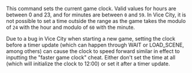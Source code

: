 This command sets the current game clock. Valid values for hours are between 0 and 23, and for minutes are between `0` and `59`. In Vice City, it is not possible to set a time outside the range as the game takes the modulo of `24` with the hour and modulo of `60` with the minute.

Due to a bug in Vice City when starting a new game, setting the clock before a timer update (which can happen through WAIT or LOAD_SCENE, among others) can cause the clock to speed forward similar in effect to inputting the "faster game clock" cheat. Either don't set the time at all (which will initialize the clock to 12:00) or set it after a timer update.
